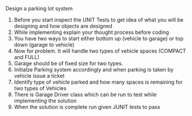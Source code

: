 Design a parking lot system 
1. Before you start inspect the UNIT Tests to get idea of what you will be designing and how objects are designed
2. While implementing explain your thought process before coding
3. You have two ways to start either bottom up (vehicle to garage) or top down (garage to vehicle)
4. Now for problem. It will handle two types of vehicle spaces (COMPACT and FULL)
5. Garage should be of fixed size for two types.
6. Initialze Parking system accordingly and when parking is taken by vehicle issue a ticket
7. Identify type of vehicle parked and how many spaces is remaining for two types of Vehicles
8. There is Garage Driver class which can be run to test while implementing the solution
9. When the solution is complete run given JUNIT tests to pass
